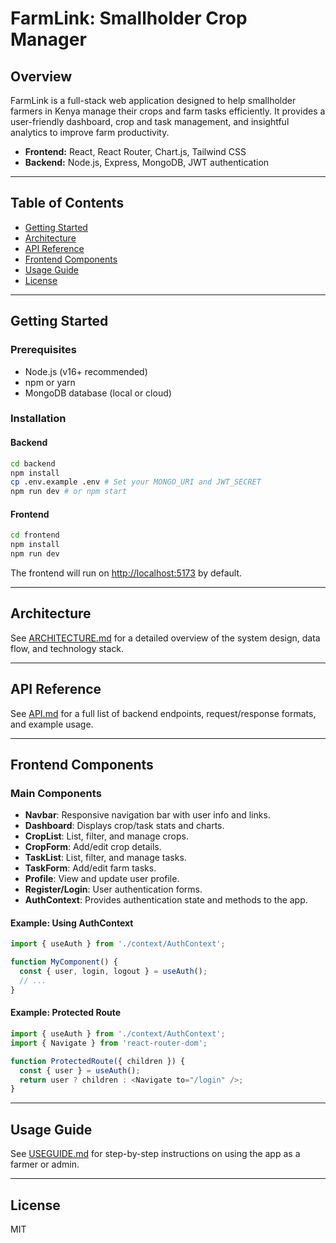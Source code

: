 # FarmLink: Smallholder Crop Manager

## Overview
FarmLink is a full-stack web application designed to help smallholder farmers in Kenya manage their crops and farm tasks efficiently. It provides a user-friendly dashboard, crop and task management, and insightful analytics to improve farm productivity.

- **Frontend:** React, React Router, Chart.js, Tailwind CSS
- **Backend:** Node.js, Express, MongoDB, JWT authentication

---

## Table of Contents
- [Getting Started](#getting-started)
- [Architecture](#architecture)
- [API Reference](#api-reference)
- [Frontend Components](#frontend-components)
- [Usage Guide](#usage-guide)
- [License](#license)

---

## Getting Started

### Prerequisites
- Node.js (v16+ recommended)
- npm or yarn
- MongoDB database (local or cloud)

### Installation

#### Backend
```bash
cd backend
npm install
cp .env.example .env # Set your MONGO_URI and JWT_SECRET
npm run dev # or npm start
```

#### Frontend
```bash
cd frontend
npm install
npm run dev
```

The frontend will run on [http://localhost:5173](http://localhost:5173) by default.

---

## Architecture
See [ARCHITECTURE.md](ARCHITECTURE.md) for a detailed overview of the system design, data flow, and technology stack.

---

## API Reference
See [API.md](API.md) for a full list of backend endpoints, request/response formats, and example usage.

---

## Frontend Components

### Main Components
- **Navbar**: Responsive navigation bar with user info and links.
- **Dashboard**: Displays crop/task stats and charts.
- **CropList**: List, filter, and manage crops.
- **CropForm**: Add/edit crop details.
- **TaskList**: List, filter, and manage tasks.
- **TaskForm**: Add/edit farm tasks.
- **Profile**: View and update user profile.
- **Register/Login**: User authentication forms.
- **AuthContext**: Provides authentication state and methods to the app.

#### Example: Using AuthContext
```jsx
import { useAuth } from './context/AuthContext';

function MyComponent() {
  const { user, login, logout } = useAuth();
  // ...
}
```

#### Example: Protected Route
```jsx
import { useAuth } from './context/AuthContext';
import { Navigate } from 'react-router-dom';

function ProtectedRoute({ children }) {
  const { user } = useAuth();
  return user ? children : <Navigate to="/login" />;
}
```

---

## Usage Guide
See [USEGUIDE.md](USEGUIDE.md) for step-by-step instructions on using the app as a farmer or admin.

---

## License
MIT